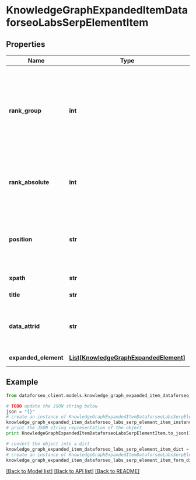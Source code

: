 # KnowledgeGraphExpandedItemDataforseoLabsSerpElementItem


## Properties

Name | Type | Description | Notes
------------ | ------------- | ------------- | -------------
**rank_group** | **int** | group rank in SERP position within a group of elements with identical type values positions of elements with different type values are omitted from rank_group | [optional] 
**rank_absolute** | **int** | absolute rank in SERP absolute position among all the elements in SERP | [optional] 
**position** | **str** | the alignment of the element in SERP can take the following values: left, right | [optional] 
**xpath** | **str** | the XPath of the element | [optional] 
**title** | **str** | title of a given link element | [optional] 
**data_attrid** | **str** | google defined data attribute ID example: kc:/local:place qa | [optional] 
**expanded_element** | [**List[KnowledgeGraphExpandedElement]**](KnowledgeGraphExpandedElement.md) | link of the element | [optional] 

## Example

```python
from dataforseo_client.models.knowledge_graph_expanded_item_dataforseo_labs_serp_element_item import KnowledgeGraphExpandedItemDataforseoLabsSerpElementItem

# TODO update the JSON string below
json = "{}"
# create an instance of KnowledgeGraphExpandedItemDataforseoLabsSerpElementItem from a JSON string
knowledge_graph_expanded_item_dataforseo_labs_serp_element_item_instance = KnowledgeGraphExpandedItemDataforseoLabsSerpElementItem.from_json(json)
# print the JSON string representation of the object
print KnowledgeGraphExpandedItemDataforseoLabsSerpElementItem.to_json()

# convert the object into a dict
knowledge_graph_expanded_item_dataforseo_labs_serp_element_item_dict = knowledge_graph_expanded_item_dataforseo_labs_serp_element_item_instance.to_dict()
# create an instance of KnowledgeGraphExpandedItemDataforseoLabsSerpElementItem from a dict
knowledge_graph_expanded_item_dataforseo_labs_serp_element_item_form_dict = knowledge_graph_expanded_item_dataforseo_labs_serp_element_item.from_dict(knowledge_graph_expanded_item_dataforseo_labs_serp_element_item_dict)
```
[[Back to Model list]](../README.md#documentation-for-models) [[Back to API list]](../README.md#documentation-for-api-endpoints) [[Back to README]](../README.md)


